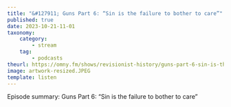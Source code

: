 ```yaml
---
title: "&#127911; Guns Part 6: “Sin is the failure to bother to care”"
published: true
date: 2023-10-21-11-01
taxonomy:
    category:
        - stream
    tag:
        - podcasts
theurl: https://omny.fm/shows/revisionist-history/guns-part-6-sin-is-the-failure-to-bother-to-care
image: artwork-resized.JPEG
template: listen
---
```


Episode summary: Guns Part 6: “Sin is the failure to bother to care”
